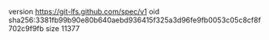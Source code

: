 version https://git-lfs.github.com/spec/v1
oid sha256:3381fb99b90e80b640aebd936415f325a3d96fe9fb0053c05c8cf8f702c9f9fb
size 11377
